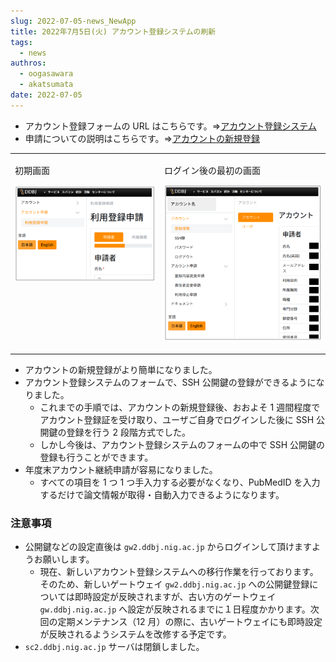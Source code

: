 ```yaml
---
slug: 2022-07-05-news_NewApp
title: 2022年7月5日(火) アカウント登録システムの刷新
tags:
  - news
authros:
  - oogasawara
  - akatsumata
date: 2022-07-05
---
```


- アカウント登録フォームの URL はこちらです。=><a href="https://sc-account.ddbj.nig.ac.jp/application/registration">アカウント登録システム</a>
- 申請についての説明はこちらです。=>[アカウントの新規登録](/application/registration)



<table>
<tr>
<td valign="top">

初期画面

![](new_registration_JP.png)

</td>
<td valign="top">

ログイン後の最初の画面

![](login_JP.png)

</td>
</tr>
</table>


- アカウントの新規登録がより簡単になりました。
- アカウント登録システムのフォームで、SSH 公開鍵の登録ができるようになりました。
  - これまでの手順では、アカウントの新規登録後、おおよそ 1 週間程度でアカウント登録証を受け取り、ユーザご自身でログインした後に SSH 公開鍵の登録を行う 2 段階方式でした。
  - しかし今後は、アカウント登録システムのフォームの中で SSH 公開鍵の登録も行うことができます。
- 年度末アカウント継続申請が容易になりました。
  - すべての項目を 1 つ 1 つ手入力する必要がなくなり、PubMedID を入力するだけで論文情報が取得・自動入力できるようになります。


### 注意事項

- 公開鍵などの設定直後は `gw2.ddbj.nig.ac.jp` からログインして頂けますようお願いします。
    - 現在、新しいアカウント登録システムへの移行作業を行っております。そのため、新しいゲートウェイ `gw2.ddbj.nig.ac.jp` への公開鍵登録については即時設定が反映されますが、古い方のゲートウェイ `gw.ddbj.nig.ac.jp` へ設定が反映されるまでに１日程度かかります。次回の定期メンテナンス（12 月）の際に、古いゲートウェイにも即時設定が反映されるようシステムを改修する予定です。
- `sc2.ddbj.nig.ac.jp` サーバは閉鎖しました。




